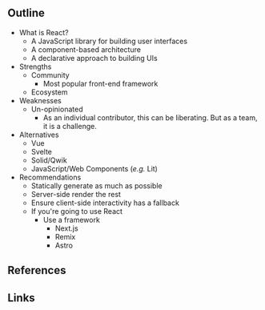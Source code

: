<!-- Draft for Pittsburgh TechFest 2023 -->

## Outline

- What is React?
    - A JavaScript library for building user interfaces
    - A component-based architecture
    - A declarative approach to building UIs
- Strengths
  - Community
    - Most popular front-end framework
  - Ecosystem
- Weaknesses
  - Un-opinionated
    - As an individual contributor, this can be liberating. But as a team, it is
      a challenge.
- Alternatives
  - Vue
  - Svelte
  - Solid/Qwik
  - JavaScript/Web Components (_e.g._ Lit)
- Recommendations
  - Statically generate as much as possible
  - Server-side render the rest
  - Ensure client-side interactivity has a fallback
  - If you're going to use React
    - Use a framework
      - Next.js
      - Remix
      - Astro

## References

## Links
